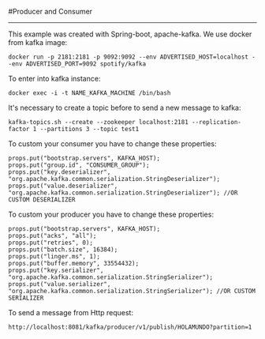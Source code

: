 #Producer and Consumer
______________________
This example was created with Spring-boot, apache-kafka.
We use docker from kafka image:
```
docker run -p 2181:2181 -p 9092:9092 --env ADVERTISED_HOST=localhost --env ADVERTISED_PORT=9092 spotify/kafka
```

To enter into kafka instance:
```
docker exec -i -t NAME_KAFKA_MACHINE /bin/bash
```

It's necessary to create a topic before to send a new message to kafka:
```
kafka-topics.sh --create --zookeeper localhost:2181 --replication-factor 1 --partitions 3 --topic test1
```

To custom your consumer you have to change these properties:
```
props.put("bootstrap.servers", KAFKA_HOST);
props.put("group.id", "CONSUMER_GROUP");
props.put("key.deserializer", "org.apache.kafka.common.serialization.StringDeserializer");
props.put("value.deserializer", "org.apache.kafka.common.serialization.StringDeserializer"); //OR CUSTOM DESERIALIZER
```

To custom your producer you have to change these properties:
```
props.put("bootstrap.servers", KAFKA_HOST);
props.put("acks", "all");
props.put("retries", 0);
props.put("batch.size", 16384);
props.put("linger.ms", 1);
props.put("buffer.memory", 33554432);
props.put("key.serializer", "org.apache.kafka.common.serialization.StringSerializer");
props.put("value.serializer", "org.apache.kafka.common.serialization.StringSerializer"); //OR CUSTOM SERIALIZER
```

To send a message from Http request:
```
http://localhost:8081/kafka/producer/v1/publish/HOLAMUNDO?partition=1
```
